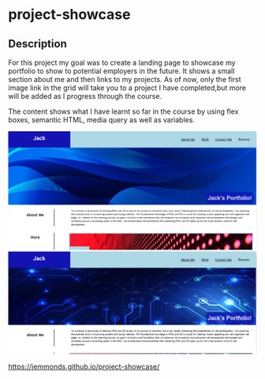 # project-showcase

## Description ##

For this project my goal was to create a landing page to showcase my portfolio to show to potential employers in the future. It shows a small section about me and then links to my projects. As of now, only the first image link in the grid will take you to a project I have completed,but more will be added as I progress through the course. 

The content shows what I have learnt so far in the course by using flex boxes, semantic HTML, media query as well as variables. 

![Alt text](<landing page 1.png>)
![Alt text](navbar1.png)

https://jemmonds.github.io/project-showcase/

